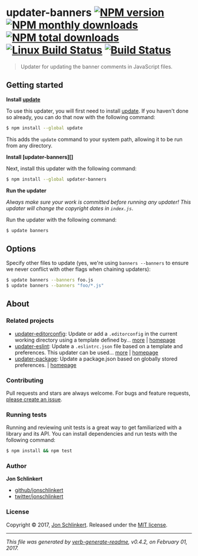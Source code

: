 # updater-banners [![NPM version](https://img.shields.io/npm/v/updater-banners.svg?style=flat)](https://www.npmjs.com/package/updater-banners) [![NPM monthly downloads](https://img.shields.io/npm/dm/updater-banners.svg?style=flat)](https://npmjs.org/package/updater-banners)  [![NPM total downloads](https://img.shields.io/npm/dt/updater-banners.svg?style=flat)](https://npmjs.org/package/updater-banners) [![Linux Build Status](https://img.shields.io/travis/update/updater-banners.svg?style=flat&label=Travis)](https://travis-ci.org/update/updater-banners)  [![Build Status](https://img.shields.io/travis/update/updater-banners.svg?style=flat)](https://travis-ci.org/update/updater-banners)

> Updater for updating the banner comments in JavaScript files.

## Getting started

**Install [update](https://github.com/update/update)**

To use this updater, you will first need to install [update](https://github.com/update/update). If you haven't done so already, you can do that now with the following command:

```sh
$ npm install --global update
```

This adds the `update` command to your system path, allowing it to be run from any directory.

**Install [updater-banners][]**

Next, install this updater with the following command:

```sh
$ npm install --global updater-banners
```

**Run the updater**

_Always make sure your work is committed before running any updater! This updater will change the copyright dates in `index.js`_.

Run the updater with the following command:

```sh
$ update banners
```

## Options

Specify other files to update (yes, we're using `banners --banners` to ensure we never conflict with other flags when chaining updaters):

```sh
$ update banners --banners foo.js
$ update banners --banners "foo/*.js" 
```

## About

### Related projects

* [updater-editorconfig](https://www.npmjs.com/package/updater-editorconfig): Update or add a `.editorconfig` in the current working directory using a template defined by… [more](https://github.com/update/updater-editorconfig) | [homepage](https://github.com/update/updater-editorconfig "Update or add a `.editorconfig` in the current working directory using a template defined by you in `~/templates`, or generic one if a custom template is not defined. This is an Update `updater`, which can be run from the command line when Update is insta")
* [updater-eslint](https://www.npmjs.com/package/updater-eslint): Update a `.eslintrc.json` file based on a template and preferences. This updater can be used… [more](https://github.com/update/updater-eslint) | [homepage](https://github.com/update/updater-eslint "Update a `.eslintrc.json` file based on a template and preferences. This updater can be used from the command line when installed globally, or as a plugin in other updaters.")
* [updater-package](https://www.npmjs.com/package/updater-package): Update a package.json based on globally stored preferences. | [homepage](https://github.com/update/updater-package "Update a package.json based on globally stored preferences.")

### Contributing

Pull requests and stars are always welcome. For bugs and feature requests, [please create an issue](../../issues/new).

### Running tests

Running and reviewing unit tests is a great way to get familiarized with a library and its API. You can install dependencies and run tests with the following command:

```sh
$ npm install && npm test
```

### Author

**Jon Schlinkert**

* [github/jonschlinkert](https://github.com/jonschlinkert)
* [twitter/jonschlinkert](https://twitter.com/jonschlinkert)

### License

Copyright © 2017, [Jon Schlinkert](https://github.com/jonschlinkert).
Released under the [MIT license](LICENSE).

***

_This file was generated by [verb-generate-readme](https://github.com/verbose/verb-generate-readme), v0.4.2, on February 01, 2017._